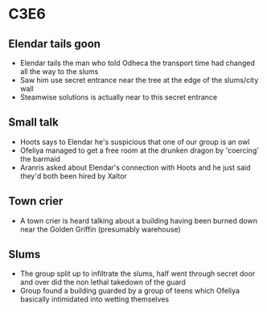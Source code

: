 # C3E6

## Elendar tails goon
- Elendar tails the man who told Odheca the transport time had changed all the way to the slums
- Saw him use secret entrance near the tree at the edge of the slums/city wall
- Steamwise solutions is actually near to this secret entrance

## Small talk
- Hoots says to Elendar he's suspicious that one of our group is an owl
- Ofeliya managed to get a free room at the drunken dragon by 'coercing' the barmaid
- Aranris asked about Elendar's connection with Hoots and he just said they'd both been hired by Xaltor

## Town crier
- A town crier is heard talking about a building having been burned down near the Golden Griffin (presumably warehouse)

## Slums
- The group split up to infiltrate the slums, half went through secret door and over did the non lethal takedown of the guard
- Group found a building guarded by a group of teens which Ofeliya basically intimidated into wetting themselves